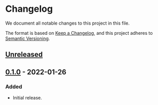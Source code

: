 # Changelog

We document all notable changes to this project in this file.

The format is based on [Keep a Changelog](https://keepachangelog.com/en/1.0.0/), and this project adheres to [Semantic Versioning](https://semver.org/spec/v2.0.0.html).

## [Unreleased]

## [0.1.0] - 2022-01-26

### Added

* Initial release.

[Unreleased]: https://github.com/puppetlabs/leg/compare/vaultutil/v0.1.0...HEAD
[0.1.0]: https://github.com/puppetlabs/leg/compare/7f07fbe0d917993e92fbebfe47490e044bbe16e0...vaultutil/v0.1.0
